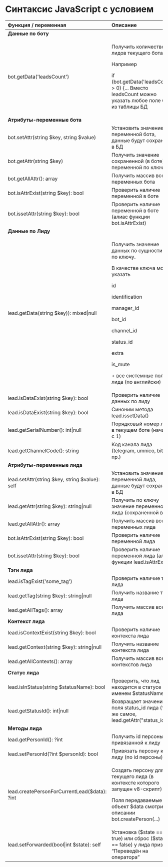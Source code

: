 # Синтаксис JavaScript с условием

<table>
  <thead>
    <tr>
      <th style="text-align:left">&#x424;&#x443;&#x43D;&#x43A;&#x446;&#x438;&#x44F; / &#x43F;&#x435;&#x440;&#x435;&#x43C;&#x435;&#x43D;&#x43D;&#x430;&#x44F;</th>
      <th
      style="text-align:left">&#x41E;&#x43F;&#x438;&#x441;&#x430;&#x43D;&#x438;&#x435;</th>
    </tr>
  </thead>
  <tbody>
    <tr>
      <td style="text-align:left"><b>&#x414;&#x430;&#x43D;&#x43D;&#x44B;&#x435; &#x43F;&#x43E; &#x431;&#x43E;&#x442;&#x443;</b>
      </td>
      <td style="text-align:left"></td>
    </tr>
    <tr>
      <td style="text-align:left">bot.getData(&apos;leadsCount&apos;)</td>
      <td style="text-align:left">
        <p>&#x41F;&#x43E;&#x43B;&#x443;&#x447;&#x438;&#x442;&#x44C; &#x43A;&#x43E;&#x43B;&#x438;&#x447;&#x435;&#x441;&#x442;&#x432;&#x43E;
          &#x43B;&#x438;&#x434;&#x43E;&#x432; &#x442;&#x435;&#x43A;&#x443;&#x449;&#x435;&#x433;&#x43E;
          &#x431;&#x43E;&#x442;&#x430;.
          <br />
        </p>
        <p>&#x41D;&#x430;&#x43F;&#x440;&#x438;&#x43C;&#x435;&#x440;</p>
        <p>if (bot.getData(&apos;leadsCount&apos;) &gt; 0) {... &#x412;&#x43C;&#x435;&#x441;&#x442;&#x43E;
          leadsCount &#x43C;&#x43E;&#x436;&#x43D;&#x43E; &#x443;&#x43A;&#x430;&#x437;&#x430;&#x442;&#x44C;
          &#x43B;&#x44E;&#x431;&#x43E;&#x435; &#x43F;&#x43E;&#x43B;&#x435; &#x431;&#x43E;&#x442;&#x430;
          &#x438;&#x437; &#x442;&#x430;&#x431;&#x43B;&#x438;&#x446;&#x44B; &#x411;&#x414;</p>
      </td>
    </tr>
    <tr>
      <td style="text-align:left"><b>&#x410;&#x442;&#x440;&#x438;&#x431;&#x443;&#x442;&#x44B;-&#x43F;&#x435;&#x440;&#x435;&#x43C;&#x435;&#x43D;&#x43D;&#x44B;&#x435; &#x431;&#x43E;&#x442;&#x430;</b>
      </td>
      <td style="text-align:left"></td>
    </tr>
    <tr>
      <td style="text-align:left">bot.setAttr(string $key, string $value)</td>
      <td style="text-align:left">&#x423;&#x441;&#x442;&#x430;&#x43D;&#x43E;&#x432;&#x438;&#x442;&#x44C;
        &#x437;&#x43D;&#x430;&#x447;&#x435;&#x43D;&#x438;&#x435; &#x43F;&#x435;&#x440;&#x435;&#x43C;&#x435;&#x43D;&#x43D;&#x43E;&#x439;
        &#x431;&#x43E;&#x442;&#x430;, &#x434;&#x430;&#x43D;&#x43D;&#x44B;&#x435;
        &#x431;&#x443;&#x434;&#x443;&#x442; &#x441;&#x43E;&#x445;&#x440;&#x430;&#x43D;&#x435;&#x43D;&#x44B;
        &#x432; &#x411;&#x414;</td>
    </tr>
    <tr>
      <td style="text-align:left">bot.getAttr(string $key)</td>
      <td style="text-align:left">&#x41F;&#x43E;&#x43B;&#x443;&#x447;&#x438;&#x442;&#x44C; &#x437;&#x43D;&#x430;&#x447;&#x435;&#x43D;&#x438;&#x435;
        &#x441;&#x43E;&#x445;&#x440;&#x430;&#x43D;&#x435;&#x43D;&#x43D;&#x43E;&#x439;
        (&#x432; &#x431;&#x43E;&#x442;&#x435;) &#x43F;&#x435;&#x440;&#x435;&#x43C;&#x435;&#x43D;&#x43D;&#x43E;&#x439;
        &#x43F;&#x43E; &#x43A;&#x43B;&#x44E;&#x447;&#x443;</td>
    </tr>
    <tr>
      <td style="text-align:left">bot.getAllAttr(): array</td>
      <td style="text-align:left">&#x41F;&#x43E;&#x43B;&#x443;&#x447;&#x438;&#x442;&#x44C; &#x43C;&#x430;&#x441;&#x441;&#x438;&#x432;
        &#x432;&#x441;&#x435;&#x445; &#x43F;&#x435;&#x440;&#x435;&#x43C;&#x435;&#x43D;&#x43D;&#x44B;&#x445;
        &#x431;&#x43E;&#x442;&#x430;</td>
    </tr>
    <tr>
      <td style="text-align:left">bot.isAttrExist(string $key): bool</td>
      <td style="text-align:left">&#x41F;&#x440;&#x43E;&#x432;&#x435;&#x440;&#x438;&#x442;&#x44C; &#x43D;&#x430;&#x43B;&#x438;&#x447;&#x438;&#x435;
        &#x43F;&#x435;&#x440;&#x435;&#x43C;&#x435;&#x43D;&#x43D;&#x43E;&#x439;
        &#x432; &#x431;&#x43E;&#x442;&#x435;</td>
    </tr>
    <tr>
      <td style="text-align:left">bot.issetAttr(string $key): bool</td>
      <td style="text-align:left">&#x41F;&#x440;&#x43E;&#x432;&#x435;&#x440;&#x438;&#x442;&#x44C; &#x43D;&#x430;&#x43B;&#x438;&#x447;&#x438;&#x435;
        &#x43F;&#x435;&#x440;&#x435;&#x43C;&#x435;&#x43D;&#x43D;&#x43E;&#x439;
        &#x432; &#x431;&#x43E;&#x442;&#x435; (&#x430;&#x43B;&#x438;&#x430;&#x441;
        &#x444;&#x443;&#x43D;&#x43A;&#x446;&#x438;&#x438; bot.isAttrExist)</td>
    </tr>
    <tr>
      <td style="text-align:left"><b>&#x414;&#x430;&#x43D;&#x43D;&#x44B;&#x435; &#x43F;&#x43E; &#x41B;&#x438;&#x434;&#x443;</b>
      </td>
      <td style="text-align:left"></td>
    </tr>
    <tr>
      <td style="text-align:left">lead.getData(string $key)): mixed|null</td>
      <td style="text-align:left">
        <p>&#x41F;&#x43E;&#x43B;&#x443;&#x447;&#x438;&#x442;&#x44C; &#x437;&#x43D;&#x430;&#x447;&#x435;&#x43D;&#x438;&#x435;
          &#x434;&#x430;&#x43D;&#x43D;&#x44B;&#x445; &#x43F;&#x43E; &#x441;&#x443;&#x449;&#x43D;&#x43E;&#x441;&#x442;&#x438;
          &#x43B;&#x438;&#x434; &#x43F;&#x43E; &#x43A;&#x43B;&#x44E;&#x447;&#x443;.
          <br
          />
        </p>
        <p>&#x412; &#x43A;&#x430;&#x447;&#x435;&#x441;&#x442;&#x432;&#x435; &#x43A;&#x43B;&#x44E;&#x447;&#x430;
          &#x43C;&#x43E;&#x436;&#x43D;&#x43E; &#x443;&#x43A;&#x430;&#x437;&#x430;&#x442;&#x44C;
          <br
          />
        </p>
        <p>id</p>
        <p>identification</p>
        <p>manager_id</p>
        <p>bot_id</p>
        <p>channel_id</p>
        <p>status_id</p>
        <p>extra</p>
        <p>is_mute</p>
        <p>+ &#x432;&#x441;&#x435; &#x441;&#x438;&#x441;&#x442;&#x435;&#x43C;&#x43D;&#x44B;&#x435;
          &#x43F;&#x43E;&#x43B;&#x44F; &#x43B;&#x438;&#x434;&#x430; (&#x43F;&#x43E;
          &#x430;&#x43D;&#x433;&#x43B;&#x438;&#x439;&#x441;&#x43A;&#x438;)</p>
      </td>
    </tr>
    <tr>
      <td style="text-align:left">lead.isDataExist(string $key): bool</td>
      <td style="text-align:left">&#x41F;&#x440;&#x43E;&#x432;&#x435;&#x440;&#x438;&#x442;&#x44C; &#x43D;&#x430;&#x43B;&#x438;&#x447;&#x438;&#x435;
        &#x434;&#x430;&#x43D;&#x43D;&#x44B;&#x445; &#x43F;&#x43E; &#x43B;&#x438;&#x434;&#x443;</td>
    </tr>
    <tr>
      <td style="text-align:left">lead.isDataExist(string $key): bool</td>
      <td style="text-align:left">&#x421;&#x438;&#x43D;&#x43E;&#x43D;&#x438;&#x43C; &#x43C;&#x435;&#x442;&#x43E;&#x434;&#x430;
        lead.issetData()</td>
    </tr>
    <tr>
      <td style="text-align:left">lead.getSerialNumber(): int|null</td>
      <td style="text-align:left">&#x41F;&#x43E;&#x440;&#x44F;&#x434;&#x43A;&#x43E;&#x432;&#x44B;&#x439;
        &#x43D;&#x43E;&#x43C;&#x435;&#x440; &#x43B;&#x438;&#x434;&#x430; &#x432;
        &#x442;&#x435;&#x43A;&#x443;&#x449;&#x435;&#x43C; &#x431;&#x43E;&#x442;&#x435;
        (&#x43D;&#x430;&#x447;&#x438;&#x43D;&#x430;&#x44F; &#x441; 1)</td>
    </tr>
    <tr>
      <td style="text-align:left">lead.getChannelCode(): string</td>
      <td style="text-align:left">&#x41A;&#x43E;&#x434; &#x43A;&#x430;&#x43D;&#x430;&#x43B;&#x430; &#x43B;&#x438;&#x434;&#x430;
        (telegram, umnico, bitrix, &#x438; &#x43F;&#x440;.)</td>
    </tr>
    <tr>
      <td style="text-align:left"><b>&#x410;&#x442;&#x440;&#x438;&#x431;&#x443;&#x442;&#x44B;-&#x43F;&#x435;&#x440;&#x435;&#x43C;&#x435;&#x43D;&#x43D;&#x44B;&#x435; &#x43B;&#x438;&#x434;&#x430;</b>
      </td>
      <td style="text-align:left"></td>
    </tr>
    <tr>
      <td style="text-align:left">lead.setAttr(string $key, string $value): self</td>
      <td style="text-align:left">&#x423;&#x441;&#x442;&#x430;&#x43D;&#x43E;&#x432;&#x438;&#x442;&#x44C;
        &#x437;&#x43D;&#x430;&#x447;&#x435;&#x43D;&#x438;&#x435; &#x43F;&#x435;&#x440;&#x435;&#x43C;&#x435;&#x43D;&#x43D;&#x43E;&#x439;
        &#x43B;&#x438;&#x434;&#x430;, &#x434;&#x430;&#x43D;&#x43D;&#x44B;&#x435;
        &#x431;&#x443;&#x434;&#x443;&#x442; &#x441;&#x43E;&#x445;&#x440;&#x430;&#x43D;&#x435;&#x43D;&#x44B;
        &#x432; &#x411;&#x414;</td>
    </tr>
    <tr>
      <td style="text-align:left">lead.getAttr(string $key): string|null</td>
      <td style="text-align:left">&#x41F;&#x43E;&#x43B;&#x443;&#x447;&#x438;&#x442;&#x44C; &#x43F;&#x43E;
        &#x43A;&#x43B;&#x44E;&#x447;&#x443; &#x437;&#x43D;&#x430;&#x447;&#x435;&#x43D;&#x438;&#x435;
        &#x43F;&#x435;&#x440;&#x435;&#x43C;&#x435;&#x43D;&#x43D;&#x43E;&#x439;
        &#x43B;&#x438;&#x434;&#x430; (&#x441;&#x43E;&#x445;&#x440;&#x430;&#x43D;&#x435;&#x43D;&#x43D;&#x43E;&#x439;
        &#x432; &#x411;&#x414;)</td>
    </tr>
    <tr>
      <td style="text-align:left">lead.getAllAttr(): array</td>
      <td style="text-align:left">&#x41F;&#x43E;&#x43B;&#x443;&#x447;&#x438;&#x442;&#x44C; &#x43C;&#x430;&#x441;&#x441;&#x438;&#x432;
        &#x432;&#x441;&#x435;&#x445; &#x43F;&#x435;&#x440;&#x435;&#x43C;&#x435;&#x43D;&#x43D;&#x44B;&#x445;
        &#x43B;&#x438;&#x434;&#x430;</td>
    </tr>
    <tr>
      <td style="text-align:left">bot.isAttrExist(string $key): bool</td>
      <td style="text-align:left">&#x41F;&#x440;&#x43E;&#x432;&#x435;&#x440;&#x438;&#x442;&#x44C; &#x43D;&#x430;&#x43B;&#x438;&#x447;&#x438;&#x435;
        &#x43F;&#x435;&#x440;&#x435;&#x43C;&#x435;&#x43D;&#x43D;&#x43E;&#x439;
        &#x43B;&#x438;&#x434;&#x430;</td>
    </tr>
    <tr>
      <td style="text-align:left">bot.issetAttr(string $key): bool</td>
      <td style="text-align:left">&#x41F;&#x440;&#x43E;&#x432;&#x435;&#x440;&#x438;&#x442;&#x44C; &#x43D;&#x430;&#x43B;&#x438;&#x447;&#x438;&#x435;
        &#x43F;&#x435;&#x440;&#x435;&#x43C;&#x435;&#x43D;&#x43D;&#x43E;&#x439;
        &#x43B;&#x438;&#x434;&#x430; (&#x430;&#x43B;&#x438;&#x430;&#x441; &#x444;&#x443;&#x43D;&#x43A;&#x446;&#x438;&#x438;
        lead.isAttrExist)</td>
    </tr>
    <tr>
      <td style="text-align:left"><b>&#x422;&#x44D;&#x433;&#x438; &#x43B;&#x438;&#x434;&#x430;</b>
      </td>
      <td style="text-align:left"></td>
    </tr>
    <tr>
      <td style="text-align:left">lead.isTagExist(&apos;some_tag&apos;)</td>
      <td style="text-align:left">&#x41F;&#x440;&#x43E;&#x432;&#x435;&#x440;&#x438;&#x442;&#x44C; &#x43D;&#x430;&#x43B;&#x438;&#x447;&#x438;&#x435;
        &#x442;&#x44D;&#x433;&#x430; &#x43B;&#x438;&#x434;&#x430;</td>
    </tr>
    <tr>
      <td style="text-align:left">lead.getTag(string $key): string|null</td>
      <td style="text-align:left">&#x41F;&#x43E;&#x43B;&#x443;&#x447;&#x438;&#x442;&#x44C; &#x43D;&#x430;&#x437;&#x432;&#x430;&#x43D;&#x438;&#x435;
        &#x442;&#x44D;&#x433;&#x430; &#x43B;&#x438;&#x434;&#x430;</td>
    </tr>
    <tr>
      <td style="text-align:left">lead.getAllTags(): array</td>
      <td style="text-align:left">&#x41F;&#x43E;&#x43B;&#x443;&#x447;&#x438;&#x442;&#x44C; &#x43C;&#x430;&#x441;&#x441;&#x438;&#x432;
        &#x432;&#x441;&#x435;&#x445; &#x43B;&#x438;&#x434;&#x430;</td>
    </tr>
    <tr>
      <td style="text-align:left"><b>&#x41A;&#x43E;&#x43D;&#x442;&#x435;&#x43A;&#x441;&#x442; &#x43B;&#x438;&#x434;&#x430;</b>
      </td>
      <td style="text-align:left"></td>
    </tr>
    <tr>
      <td style="text-align:left">lead.isContextExist(string $key): bool</td>
      <td style="text-align:left">&#x41F;&#x440;&#x43E;&#x432;&#x435;&#x440;&#x438;&#x442;&#x44C; &#x43D;&#x430;&#x43B;&#x438;&#x447;&#x438;&#x435;
        &#x43A;&#x43E;&#x43D;&#x442;&#x435;&#x43A;&#x441;&#x442;&#x430; &#x43B;&#x438;&#x434;&#x430;</td>
    </tr>
    <tr>
      <td style="text-align:left">lead.getContext(string $key): string|null</td>
      <td style="text-align:left">&#x41F;&#x43E;&#x43B;&#x443;&#x447;&#x438;&#x442;&#x44C; &#x43D;&#x430;&#x437;&#x432;&#x430;&#x43D;&#x438;&#x435;
        &#x43A;&#x43E;&#x43D;&#x442;&#x435;&#x43A;&#x441;&#x442;&#x430; &#x43B;&#x438;&#x434;&#x430;</td>
    </tr>
    <tr>
      <td style="text-align:left">lead.getAllContexts(): array</td>
      <td style="text-align:left">&#x41F;&#x43E;&#x43B;&#x443;&#x447;&#x438;&#x442;&#x44C; &#x43C;&#x430;&#x441;&#x441;&#x438;&#x432;
        &#x432;&#x441;&#x435;&#x445; &#x43A;&#x43E;&#x43D;&#x442;&#x435;&#x43A;&#x441;&#x442;&#x43E;&#x432;
        &#x43B;&#x438;&#x434;&#x430;</td>
    </tr>
    <tr>
      <td style="text-align:left"><b>&#x421;&#x442;&#x430;&#x442;&#x443;&#x441; &#x43B;&#x438;&#x434;&#x430;</b>
      </td>
      <td style="text-align:left"></td>
    </tr>
    <tr>
      <td style="text-align:left">lead.isInStatus(string $statusName): bool</td>
      <td style="text-align:left">&#x41F;&#x440;&#x43E;&#x432;&#x435;&#x440;&#x438;&#x442;&#x44C;, &#x447;&#x442;&#x43E;
        &#x43B;&#x438;&#x434; &#x43D;&#x430;&#x445;&#x43E;&#x434;&#x438;&#x442;&#x441;&#x44F;
        &#x432; &#x441;&#x442;&#x430;&#x442;&#x443;&#x441;&#x435; &#x441; &#x438;&#x43C;&#x435;&#x43D;&#x435;&#x43C;
        $statusName</td>
    </tr>
    <tr>
      <td style="text-align:left">lead.getStatusId(): int|null</td>
      <td style="text-align:left">&#x412;&#x43E;&#x437;&#x432;&#x440;&#x430;&#x449;&#x430;&#x435;&#x442;
        &#x437;&#x43D;&#x430;&#x447;&#x435;&#x43D;&#x438;&#x435; &#x43F;&#x43E;&#x43B;&#x44F;
        status_id &#x43B;&#x438;&#x434;&#x430; (&#x442;&#x43E; &#x436;&#x435; &#x441;&#x430;&#x43C;&#x43E;&#x435;,
        lead.getAttr(&quot;status_id&quot;)</td>
    </tr>
    <tr>
      <td style="text-align:left"><b>&#x41C;&#x435;&#x442;&#x43E;&#x434;&#x44B; &#x43B;&#x438;&#x434;&#x430;</b>
      </td>
      <td style="text-align:left"></td>
    </tr>
    <tr>
      <td style="text-align:left">lead.getPersonId(): ?int</td>
      <td style="text-align:left">&#x41F;&#x43E;&#x43B;&#x443;&#x447;&#x438;&#x442;&#x44C; id &#x43F;&#x435;&#x440;&#x441;&#x43E;&#x43D;&#x44B;
        &#x43F;&#x440;&#x438;&#x432;&#x44F;&#x437;&#x430;&#x43D;&#x43D;&#x43E;&#x439;
        &#x43A; &#x43B;&#x438;&#x434;&#x443;</td>
    </tr>
    <tr>
      <td style="text-align:left">lead.setPersonId(?int $personId): bool</td>
      <td style="text-align:left">&#x41F;&#x440;&#x438;&#x432;&#x44F;&#x437;&#x430;&#x442;&#x44C; &#x43F;&#x435;&#x440;&#x441;&#x43E;&#x43D;&#x443;
        &#x43A; &#x43B;&#x438;&#x434;&#x443; (&#x43F;&#x43E; id &#x43F;&#x435;&#x440;&#x441;&#x43E;&#x43D;&#x44B;)</td>
    </tr>
    <tr>
      <td style="text-align:left">lead.createPersonForCurrentLead($data): ?int</td>
      <td style="text-align:left">
        <p>&#x421;&#x43E;&#x437;&#x434;&#x430;&#x442;&#x44C; &#x43F;&#x435;&#x440;&#x441;&#x43E;&#x43D;&#x443;
          &#x434;&#x43B;&#x44F; &#x442;&#x435;&#x43A;&#x443;&#x449;&#x435;&#x433;&#x43E;
          &#x43B;&#x438;&#x434;&#x430; (&#x432; &#x43A;&#x43E;&#x43D;&#x442;&#x435;&#x43A;&#x441;&#x442;&#x435;
          &#x43A;&#x43E;&#x442;&#x43E;&#x440;&#x43E;&#x433;&#x43E; &#x437;&#x430;&#x43F;&#x443;&#x449;&#x435;&#x43D;
          v8-&#x441;&#x43A;&#x440;&#x438;&#x43F;&#x442;)</p>
        <p>&#x41F;&#x43E;&#x43B;&#x44F; &#x43F;&#x435;&#x440;&#x435;&#x434;&#x430;&#x432;&#x430;&#x435;&#x43C;&#x44B;&#x435;
          &#x432; &#x43E;&#x431;&#x44A;&#x435;&#x43A;&#x442; $data &#x441;&#x43C;&#x43E;&#x442;&#x440;&#x438;&#x442;&#x435;
          &#x432; &#x43E;&#x43F;&#x438;&#x441;&#x430;&#x43D;&#x438;&#x438; bot.createPerson(...)</p>
      </td>
    </tr>
    <tr>
      <td style="text-align:left">lead.setForwarded(bool|int $state): self</td>
      <td style="text-align:left">&#x423;&#x441;&#x442;&#x430;&#x43D;&#x43E;&#x432;&#x43A;&#x430; ($state
        == true) &#x438;&#x43B;&#x438; &#x441;&#x431;&#x440;&#x43E;&#x441; ($state
        == false) &#x443; &#x43B;&#x438;&#x434;&#x430; &#x43F;&#x440;&#x438;&#x437;&#x43D;&#x430;&#x43A;&#x430;
        &#x201C;&#x41F;&#x435;&#x440;&#x435;&#x432;&#x435;&#x434;&#x451;&#x43D;
        &#x43D;&#x430; &#x43E;&#x43F;&#x435;&#x440;&#x430;&#x442;&#x43E;&#x440;&#x430;&#x201D;</td>
    </tr>
  </tbody>
</table>

